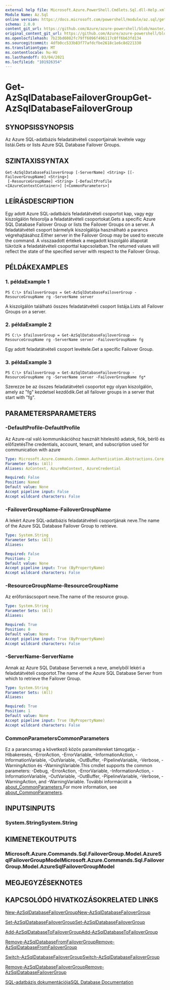 ```yaml
---
external help file: Microsoft.Azure.PowerShell.Cmdlets.Sql.dll-Help.xml
Module Name: Az.Sql
online version: https://docs.microsoft.com/powershell/module/az.sql/get-azsqldatabasefailovergroup
schema: 2.0.0
content_git_url: https://github.com/Azure/azure-powershell/blob/master/src/Sql/Sql/help/Get-AzSqlDatabaseFailoverGroup.md
original_content_git_url: https://github.com/Azure/azure-powershell/blob/master/src/Sql/Sql/help/Get-AzSqlDatabaseFailoverGroup.md
ms.openlocfilehash: 7b23bd6082fc79ff6096f496117c0ff6b63fd134
ms.sourcegitcommit: 4dfb0cc533b83f77afdcfbe2618c1e6c8d221330
ms.translationtype: MT
ms.contentlocale: hu-HU
ms.lasthandoff: 03/04/2021
ms.locfileid: "101926354"
---
```

# <span data-ttu-id="26619-101">Get-AzSqlDatabaseFailoverGroup</span><span class="sxs-lookup"><span data-stu-id="26619-101">Get-AzSqlDatabaseFailoverGroup</span></span>

## <span data-ttu-id="26619-102">SYNOPSIS</span><span class="sxs-lookup"><span data-stu-id="26619-102">SYNOPSIS</span></span>
<span data-ttu-id="26619-103">Az Azure SQL-adatbázis feladatátvételi csoportjainak levétele vagy listái.</span><span class="sxs-lookup"><span data-stu-id="26619-103">Gets or lists Azure SQL Database Failover Groups.</span></span>

## <span data-ttu-id="26619-104">SZINTAXIS</span><span class="sxs-lookup"><span data-stu-id="26619-104">SYNTAX</span></span>

```
Get-AzSqlDatabaseFailoverGroup [-ServerName] <String> [[-FailoverGroupName] <String>]
 [-ResourceGroupName] <String> [-DefaultProfile <IAzureContextContainer>] [<CommonParameters>]
```

## <span data-ttu-id="26619-105">LEÍRÁS</span><span class="sxs-lookup"><span data-stu-id="26619-105">DESCRIPTION</span></span>
<span data-ttu-id="26619-106">Egy adott Azure SQL-adatbázis feladatátvételi csoportot kap, vagy egy kiszolgálón felsorolja a feladatátvételi csoportokat.</span><span class="sxs-lookup"><span data-stu-id="26619-106">Gets a specific Azure SQL Database Failover Group or lists the Failover Groups on a server.</span></span>
<span data-ttu-id="26619-107">A feladatátvételi csoport bármelyik kiszolgálója használható a parancs végrehajtásához.</span><span class="sxs-lookup"><span data-stu-id="26619-107">Either server in the Failover Group may be used to execute the command.</span></span> <span data-ttu-id="26619-108">A visszaadott értékek a megadott kiszolgáló állapotát tükrözik a feladatátvételi csoporttal kapcsolatban.</span><span class="sxs-lookup"><span data-stu-id="26619-108">The returned values will reflect the state of the specified server with respect to the Failover Group.</span></span>

## <span data-ttu-id="26619-109">PÉLDÁK</span><span class="sxs-lookup"><span data-stu-id="26619-109">EXAMPLES</span></span>

### <span data-ttu-id="26619-110">1. példa</span><span class="sxs-lookup"><span data-stu-id="26619-110">Example 1</span></span>
```
PS C:\> $failoverGroups = Get-AzSqlDatabaseFailoverGroup -ResourceGroupName rg -ServerName server
```

<span data-ttu-id="26619-111">A kiszolgálón található összes feladatátvételi csoport listája.</span><span class="sxs-lookup"><span data-stu-id="26619-111">Lists all Failover Groups on a server.</span></span>

### <span data-ttu-id="26619-112">2. példa</span><span class="sxs-lookup"><span data-stu-id="26619-112">Example 2</span></span>
```
PS C:\> $failoverGroup = Get-AzSqlDatabaseFailoverGroup -ResourceGroupName rg -ServerName server -FailoverGroupName fg
```

<span data-ttu-id="26619-113">Egy adott feladatátvételi csoport levétele.</span><span class="sxs-lookup"><span data-stu-id="26619-113">Get a specific Failover Group.</span></span>

### <span data-ttu-id="26619-114">3. példa</span><span class="sxs-lookup"><span data-stu-id="26619-114">Example 3</span></span>
```
PS C:\> $failoverGroup = Get-AzSqlDatabaseFailoverGroup -ResourceGroupName rg -ServerName server -FailoverGroupName fg*
```

<span data-ttu-id="26619-115">Szerezze be az összes feladatátvételi csoportot egy olyan kiszolgálón, amely az "fg" kezdetsel kezdődik.</span><span class="sxs-lookup"><span data-stu-id="26619-115">Get all failover groups in a server that start with "fg".</span></span>

## <span data-ttu-id="26619-116">PARAMETERS</span><span class="sxs-lookup"><span data-stu-id="26619-116">PARAMETERS</span></span>

### <span data-ttu-id="26619-117">-DefaultProfile</span><span class="sxs-lookup"><span data-stu-id="26619-117">-DefaultProfile</span></span>
<span data-ttu-id="26619-118">Az Azure-ral való kommunikációhoz használt hitelesítő adatok, fiók, bérlő és előfizetés</span><span class="sxs-lookup"><span data-stu-id="26619-118">The credentials, account, tenant, and subscription used for communication with azure</span></span>

```yaml
Type: Microsoft.Azure.Commands.Common.Authentication.Abstractions.Core.IAzureContextContainer
Parameter Sets: (All)
Aliases: AzContext, AzureRmContext, AzureCredential

Required: False
Position: Named
Default value: None
Accept pipeline input: False
Accept wildcard characters: False
```

### <span data-ttu-id="26619-119">-FailoverGroupName</span><span class="sxs-lookup"><span data-stu-id="26619-119">-FailoverGroupName</span></span>
<span data-ttu-id="26619-120">A lekért Azure SQL-adatbázis feladatátvételi csoportjának neve.</span><span class="sxs-lookup"><span data-stu-id="26619-120">The name of the Azure SQL Database Failover Group to retrieve.</span></span>

```yaml
Type: System.String
Parameter Sets: (All)
Aliases:

Required: False
Position: 2
Default value: None
Accept pipeline input: True (ByPropertyName)
Accept wildcard characters: False
```

### <span data-ttu-id="26619-121">-ResourceGroupName</span><span class="sxs-lookup"><span data-stu-id="26619-121">-ResourceGroupName</span></span>
<span data-ttu-id="26619-122">Az erőforráscsoport neve.</span><span class="sxs-lookup"><span data-stu-id="26619-122">The name of the resource group.</span></span>

```yaml
Type: System.String
Parameter Sets: (All)
Aliases:

Required: True
Position: 0
Default value: None
Accept pipeline input: True (ByPropertyName)
Accept wildcard characters: False
```

### <span data-ttu-id="26619-123">-ServerName</span><span class="sxs-lookup"><span data-stu-id="26619-123">-ServerName</span></span>
<span data-ttu-id="26619-124">Annak az Azure SQL Database Servernek a neve, amelyből lekéri a feladatátvételi csoportot.</span><span class="sxs-lookup"><span data-stu-id="26619-124">The name of the Azure SQL Database Server from which to retrieve the Failover Group.</span></span>

```yaml
Type: System.String
Parameter Sets: (All)
Aliases:

Required: True
Position: 1
Default value: None
Accept pipeline input: True (ByPropertyName)
Accept wildcard characters: False
```

### <span data-ttu-id="26619-125">CommonParameters</span><span class="sxs-lookup"><span data-stu-id="26619-125">CommonParameters</span></span>
<span data-ttu-id="26619-126">Ez a parancsmag a következő közös paramétereket támogatja: -Hibakeresés, -ErrorAction, -ErrorVariable, -InformationAction, -InformationVariable, -OutVariable, -OutBuffer, -PipelineVariable, -Verbose, -WarningAction és -WarningVariable.</span><span class="sxs-lookup"><span data-stu-id="26619-126">This cmdlet supports the common parameters: -Debug, -ErrorAction, -ErrorVariable, -InformationAction, -InformationVariable, -OutVariable, -OutBuffer, -PipelineVariable, -Verbose, -WarningAction, and -WarningVariable.</span></span> <span data-ttu-id="26619-127">További információt a [about_CommonParameters.](http://go.microsoft.com/fwlink/?LinkID=113216)</span><span class="sxs-lookup"><span data-stu-id="26619-127">For more information, see [about_CommonParameters](http://go.microsoft.com/fwlink/?LinkID=113216).</span></span>

## <span data-ttu-id="26619-128">INPUTS</span><span class="sxs-lookup"><span data-stu-id="26619-128">INPUTS</span></span>

### <span data-ttu-id="26619-129">System.String</span><span class="sxs-lookup"><span data-stu-id="26619-129">System.String</span></span>

## <span data-ttu-id="26619-130">KIMENETEK</span><span class="sxs-lookup"><span data-stu-id="26619-130">OUTPUTS</span></span>

### <span data-ttu-id="26619-131">Microsoft.Azure.Commands.Sql.FailoverGroup.Model.AzureSqlFailoverGroupModel</span><span class="sxs-lookup"><span data-stu-id="26619-131">Microsoft.Azure.Commands.Sql.FailoverGroup.Model.AzureSqlFailoverGroupModel</span></span>

## <span data-ttu-id="26619-132">MEGJEGYZÉSEK</span><span class="sxs-lookup"><span data-stu-id="26619-132">NOTES</span></span>

## <span data-ttu-id="26619-133">KAPCSOLÓDÓ HIVATKOZÁSOK</span><span class="sxs-lookup"><span data-stu-id="26619-133">RELATED LINKS</span></span>

[<span data-ttu-id="26619-134">New-AzSqlDatabaseFailoverGroup</span><span class="sxs-lookup"><span data-stu-id="26619-134">New-AzSqlDatabaseFailoverGroup</span></span>](./New-AzSqlDatabaseFailoverGroup.md)

[<span data-ttu-id="26619-135">Set-AzSqlDatabaseFailoverGroup</span><span class="sxs-lookup"><span data-stu-id="26619-135">Set-AzSqlDatabaseFailoverGroup</span></span>](./Set-AzSqlDatabaseFailoverGroup.md)

[<span data-ttu-id="26619-136">Add-AzSqlDatabaseToFailoverGroup</span><span class="sxs-lookup"><span data-stu-id="26619-136">Add-AzSqlDatabaseToFailoverGroup</span></span>](./Add-AzSqlDatabaseToFailoverGroup.md)

[<span data-ttu-id="26619-137">Remove-AzSqlDatabaseFromFailoverGroup</span><span class="sxs-lookup"><span data-stu-id="26619-137">Remove-AzSqlDatabaseFromFailoverGroup</span></span>](./Remove-AzSqlDatabaseFromFailoverGroup.md)

[<span data-ttu-id="26619-138">Switch-AzSqlDatabaseFailoverGroup</span><span class="sxs-lookup"><span data-stu-id="26619-138">Switch-AzSqlDatabaseFailoverGroup</span></span>](./Switch-AzSqlDatabaseFailoverGroup.md)

[<span data-ttu-id="26619-139">Remove-AzSqlDatabaseFailoverGroup</span><span class="sxs-lookup"><span data-stu-id="26619-139">Remove-AzSqlDatabaseFailoverGroup</span></span>](./Remove-AzSqlDatabaseFailoverGroup.md)

[<span data-ttu-id="26619-140">SQL-adatbázis dokumentációja</span><span class="sxs-lookup"><span data-stu-id="26619-140">SQL Database Documentation</span></span>](https://docs.microsoft.com/azure/sql-database/)
